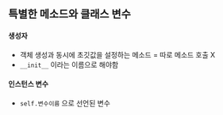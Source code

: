 ## 특별한 메소드와 클래스 변수

#### 생성자

-   객체 생성과 동시에 초깃값을 설정하는 메소드 = 따로 메소드 호출 X
-   `__init__` 이라는 이름으로 해야함

#### 인스턴스 변수

-   `self.변수이름` 으로 선언된 변수
